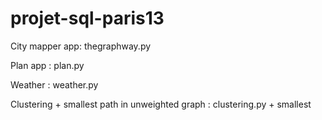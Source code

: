 # projet-sql-paris13

City mapper app: thegraphway.py

Plan app : plan.py

Weather : weather.py

Clustering + smallest path in unweighted graph : clustering.py + smallest
